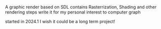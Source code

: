 A graphic render based on SDL
contains Rasterrization, Shading and other rendering steps
write it for my personal interest to computer graph 

started in 2024.1
I wish it could be a long term project!
